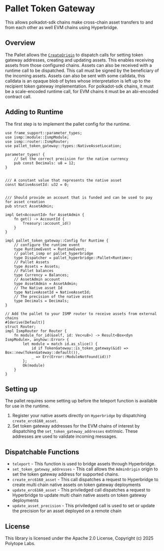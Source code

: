 # Pallet Token Gateway

This allows polkadot-sdk chains make cross-chain asset transfers to and from each other as well EVM chains using Hyperbridge.

## Overview

The Pallet allows the [`CreateOrigin`](https://docs.rs/pallet-token-gateway/latest/pallet_token_gateway/pallet/trait.Config.html#associatedtype.CreateOrigin) to dispatch calls for setting token gateway addresses, creating and updating assets.
This enables receiving assets from those configured chains. Assets can also be received with a runtime call to be dispatched. This call must be signed by the beneficiary of the incoming assets. Assets can also be sent with some calldata, this calldata is an opaque blob of bytes
whose interpretation is left up to the recipient token gateway implementation. For polkadot-sdk chains, it must be a scale-encoded runtime call, for EVM chains it must be an abi-encoded contract call.

## Adding to Runtime

The first step is to implement the pallet config for the runtime.

```rust,ignore
use frame_support::parameter_types;
use ismp::module::IsmpModule;
use ismp::router::IsmpRouter;
use pallet_token_gateway::types::NativeAssetLocation;

parameter_types! {
    // Set the correct precision for the native currency
    pub const Decimals: u8 = 12;
}


/// A constant value that represents the native asset
const NativeAssetId: u32 = 0;


/// Should provide an account that is funded and can be used to pay for asset creation
pub struct AssetAdmin;

impl Get<AccountId> for AssetAdmin {
	fn get() -> AccountId {
		Treasury::account_id()
	}
}

impl pallet_token_gateway::Config for Runtime {
    // configure the runtime event
    type RuntimeEvent = RuntimeEvent;
    // pallet_ismp or pallet_hyperbridge
    type Dispatcher = pallet_hyperbridge::Pallet<Runtime>;
    // Pallet Assets
    type Assets = Assets;
    // Pallet balances
    type Currency = Balances;
    // AssetAdmin account
    type AssetAdmin = AssetAdmin;
    // The Native asset Id
    type NativeAssetId = NativeAssetId;
    // The precision of the native asset
    type Decimals = Decimals;
}

// Add the pallet to your ISMP router to receive assets from external chains
#[derive(Default)]
struct Router;
impl IsmpRouter for Router {
    fn module_for_id(&self, id: Vec<u8>) -> Result<Box<dyn IsmpModule>, anyhow::Error> {
        let module = match id.as_slice() {
            id if TokenGateway::is_token_gateway(&id) => Box::new(TokenGateway::default()),
            _ => Err(Error::ModuleNotFound(id))?
        };
        Ok(module)
    }
}
```

## Setting up

The pallet requires some setting up before the teleport function is available for use in the runtime.

1.  Register your native assets directly on `Hyperbridge` by dispatching  `create_erc6160_asset`.
3.  Set token gateway addresses for the EVM chains of interest by dispatching the `set_token_gateway_addresses` extrinsic. These addresses are used to validate incoming messages.


## Dispatchable Functions

- `teleport` - This function is used to bridge assets through Hyperbridge.
- `set_token_gateway_addresses` - This call allows the `AdminOrigin` origin to set the token gateway address for supported chains.
- `create_erc6160_asset` - This call dispatches a request to Hyperbridge to create multi chain native assets on token gateway deployments
- `update_erc6160_asset` - This priviledged call dispatches a request to Hyperbridge to update multi chain native assets on token gateway deployments
- `update_asset_precision` - This priviledged call is used to set or update the precision for an asset deployed on a remote chain

## License

This library is licensed under the Apache 2.0 License, Copyright (c) 2025 Polytope Labs.
